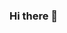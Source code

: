 ### Hi there 👋

<!--
**cosm1co/cosm1co** is a ✨ _special_ ✨ repository because its `README.md` (this file) appears on your GitHub profile.

Here are some ideas to get you started:

- 👨🏽‍💻 I’m currently working on improving my techskill;
- 🌱 I’m currently learning TypeScript
- 👨‍💻 All of my projects are available at https://romerofederico.github.io/cosm1co
- 💬 Ask me about anything, I am happy to help;
- 📫 How to reach me: federicofaraz@gmaiil.com
-->
